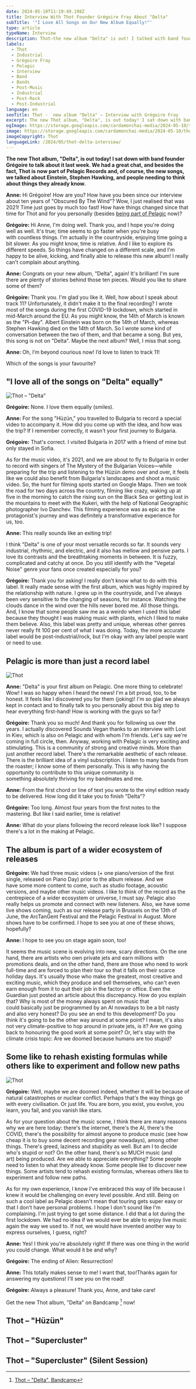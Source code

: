 ```yaml
---
date: 2024-05-10T11:19:49.198Z
title: Interview With Thot Founder Grégoire Fray About "Delta"
subTitle: '"I Love All Songs on Our New Album Equally!"'
type: article
typeName: Interview
description: Thot—the new album "Delta" is out! I talked with band founder Grégoire about it! Read my interview now and get all the insights about the first record they made with Pelagic!
labels:
  - Thot
  - Industrial
  - Grégoire Fray
  - Pelagic
  - Interview
  - Band
  - Bands
  - Post-Music
  - Industrial
  - Post-Rock
  - Post-Industrial
language: en
seoTitle: Thot -  new album "Delta" – Interview with Grégoire Fray
excerpt: The new Thot album, "Delta", is out today! I sat down with band founder Grégoire to talk about it last week. We had a great chat, and besides the fact, Thot is now part of Pelagic Records and, of course, the new songs, we talked about Einstein, Stephen Hawking, and people needing to think about things they already know.
ogImage: https://storage.googleapis.com/cardamonchai-media/2024-05-10/thot-soundsvegan-com-og-jpg-imagine-080808_3a363a_1200_628/640.webp
image: https://storage.googleapis.com/cardamonchai-media/2024-05-10/thot-soundsvegan-com-3-jpg-imagine-080808_474748_1024_768/640.webp
imageCopyright: Thot
languageLink: /2024/05/thot-delta-interview/
---
```


**The new Thot album, "Delta", is out today! I sat down with band founder Grégoire to talk about it last week. We had a great chat, and besides the fact, Thot is now part of Pelagic Records and, of course, the new songs, we talked about Einstein, Stephen Hawking, and people needing to think about things they already know.**

**Anne:** Hi Grégoire! How are you? How have you been since our interview about ten years of "Obscured By The Wind"? Wow, I just realised that was 2021! Time just goes by much too fast! How have things changed since that time for Thot and for you personally (besides [being part of Pelagic](/2024/03/thot-delta-en/) now)?

**Grégoire:** Hi Anne, I'm doing well. Thank you, and I hope you're doing well as well. It's true; time seems to go faster when you're busy with countless things. I'm actually in the countryside, enjoying time going a bit slower. As you might know, time is relative. And I like to explore its different speeds. So things have changed on a different scale, and I'm happy to be alive, kicking, and finally able to release this new album! I really can't complain about anything.

**Anne:** Congrats on your new album, "Delta", again! It's brilliant! I'm sure there are plenty of stories behind those ten pieces. Would you like to share some of them?

**Grégoire:** Thank you. I'm glad you like it. Well, how about I speak about track 11? Unfortunately, it didn't make it to the final recording? I wrote most of the songs during the first COVID-19 lockdown, which started in mid-March around the EU. As you might know, the 14th of March is known as the "Pi-day". Albert Einstein was born on the 14th of March, whereas Stephen Hawking died on the 14th of March. So I wrote some kind of conversation between the two of them, and that became a song. But yes, this song is not on "Delta". Maybe the next album? Well, I miss that song.

**Anne:** Oh, I’m beyond courious now! I’d love to listen to track 11!

Which of the songs is your favourite?

## "I love all of the songs on "Delta" equally"

![Thot – "Delta"](https://storage.googleapis.com/cardamonchai-media/2024-05-10/thot-delta-soundsvegan-com-jpg-imagine-080808_584e44_500_500/640.webp 'Thot – "Delta"')

**Grégoire:** None. I love them equally (smiles).

**Anne:** For the song "Hüzün," you travelled to Bulgaria to record a special video to accompany it. How did you come up with the idea, and how was the trip? If I remember correctly, it wasn't your first journey to Bulgaria.

**Grégoire:** That's correct. I visited Bulgaria in 2017 with a friend of mine but only stayed in Sofia.

As for the music video, it's 2021, and we are about to fly to Bulgaria in order to record with singers of The Mystery of the Bulgarian Voices—while preparing for the trip and listening to the Hüzün demo over and over, it feels like we could also benefit from Bulgaria's landscapes and shoot a music video. So, the hunt for filming spots started on Google Maps. Then we took the road for two days across the country, filming like crazy, waking up at five in the morning to catch the rising sun on the Black Sea or getting lost in the mountains to meet with the Kukeri, with the help of National Geographic photographer Ivo Danchev. This filming experience was as epic as the protagonist's journey and was definitely a transformative experience for us, too.

**Anne:** This really sounds like an exiting trip!

I think "Delta" is one of your most versatile records so far. It sounds very industrial, rhythmic, and electric, and it also has mellow and pensive parts. I love its contrasts and the breathtaking moments in between. It is fuzzy, complicated and catchy at once. Do you still identify with the "Vegetal Noise" genre your fans once created especially for you?

**Grégoire:** Thank you for asking! I really don't know what to do with this label. It really made sense with the first album, which was highly inspired by the relationship with nature. I grew up in the countryside, and I've always been very sensitive to the changing of seasons, for instance. Watching the clouds dance in the wind over the hills never bored me. All those things. And, I know that some people saw me as a weirdo when I used this label because they thought I was making music with plants, which I liked to make them believe. Also, this label was pretty and unique, whereas other genres never really fit 100 per cent of what I was doing. Today, the more accurate label would be post-industrial/rock, but I'm okay with any label people want or need to use.

## Pelagic is more than just a record label

![Thot](https://storage.googleapis.com/cardamonchai-media/2024-05-10/thot-soundsvegan-com-2-jpg-imagine-080808_332033_1024_768/640.webp 'Thot')

**Anne:** "Delta" is your first album on Pelagic. One more thing to celebrate! Wow! I was so happy when I heard the news! I'm a bit proud, too, to be honest. It feels like I discovered you for them (joking)! I'm so glad we always kept in contact and to finally talk to you personally about this big step to hear everything first-hand! How is working with the guys so far?

**Grégoire:** Thank you so much! And thank you for following us over the years. I actually discovered Sounds Vegan thanks to an interview with Lost in Kiev, which is also on Pelagic and with whom I'm friends. Let's say we're coming in full circle, then. Anyway, working with Pelagic is very exciting and stimulating. This is a community of strong and creative minds. More than just another record label. There's the remarkable aesthetic of each release. There is the brilliant idea of a vinyl subscription. I listen to many bands from the roaster; I know some of them personally. This is why having the opportunity to contribute to this unique community is something absolutely thriving for my bandmates and me.

**Anne:** From the first chord or line of text you wrote to the vinyl edition ready to be delivered. How long did it take you to finish "Delta"?

**Grégoire:** Too long. Almost four years from the first notes to the mastering. But like I said earlier, time is relative!

**Anne:** What do your plans following the record release look like? I suppose there's a lot in the making at Pelagic.

## The album is part of a wider ecosystem of releases

**Grégoire:** We had three music videos (+ one piano/version of the first single, released on Piano Day) prior to the album release. And we have some more content to come, such as studio footage, acoustic versions, and maybe other music videos. I like to think of the record as the centrepiece of a wider ecosystem or universe, I must say. Pelagic also really helps us promote and connect with new listeners. Also, we have some live shows coming, such as our release party in Brussels on the 13th of June, the ArcTanGent Festival and the Pelagic Festival in August. More shows have to be confirmed. I hope to see you at one of these shows, hopefully?

**Anne:** I hope to see you on stage again soon, too!

It seems the music scene is evolving into new, scary directions. On the one hand, there are artists who own private jets and earn millions with promotions deals, and on the other hand, there are those who need to work full-time and are forced to plan their tour so that it falls on their scarce holiday days. It's usually those who make the greatest, most creative and exciting music, which they produce and sell themselves, who can't even earn enough from it to quit their job in the factory or office. Even the Guardian just posted an article about this discrepancy. How do you explain that? Why is most of the money always spent on music that could basically just be programmed by an AI nowadays to be a bit nasty and also very honest? Do you see an end to this development? Do you think it's going to be the other way around at some point? I mean, it's also not very climate-positive to hop around in private jets, is it? Are we going back to honouring the good work at some point? Or, let's stay with the climate crisis topic: Are we doomed because humans are too stupid?

## Some like to rehash existing formulas while others like to experiment and follow new paths

![Thot](https://storage.googleapis.com/cardamonchai-media/2024-05-10/thot-soundsvegan-com-1-jpg-imagine-080808_3c3b3d_1024_768/640.webp 'Thot')

**Grégoire:** Well, maybe we are doomed indeed, whether it will be because of natural catastrophes or nuclear conflict. Perhaps that's the way things go with every civilisation. Or just life. You are born, you exist, you evolve, you learn, you fail, and you vanish like stars.

As for your question about the music scene, I think there are many reasons why we are here today: there's the internet, there's the AI, there's the COVID, there's the possibility for almost anyone to produce music (see how cheap it is to buy some decent recording gear nowadays), among other things. There's greed, laziness and stupidity as well. But am I to decide who's stupid or not? On the other hand, there's so MUCH music (and art) being produced. Are we able to appreciate everything? Some people need to listen to what they already know. Some people like to discover new things. Some artists tend to rehash existing formulas, whereas others like to experiment and follow new paths.

As for my own experience, I know I've embraced this way of life because I knew it would be challenging on every level possible. And still. Being on such a cool label as Pelagic doesn't mean that touring gets super easy or that I don't have personal problems. I hope I don't sound like I'm complaining. I'm just trying to get some distance. I did that a lot during the first lockdown. We had no idea if we would ever be able to enjoy live music again the way we used to. If not, we would have invented another way to express ourselves, I guess, right?

**Anne:** Yes! I think you're absolutely right! If there was one thing in the world you could change. What would it be and why?

**Grégoire:** The ending of Alien: Resurrection!

**Anne:** This totally makes sense to me! I want that, too!Thanks again for answering my questions! I'll see you on the road!

**Grégoire:** Always a pleasure! Thank you, Anne, and take care!

Get the new Thot album, "Delta" on Bandcamp [^1] now!

## Thot – "Hüzün"

<YouTube id="xNZQNKp4G5w" />

## Thot – "Supercluster"

<YouTube id="b-b9Q3TZHLk" />

## Thot – "Supercluster" (Silent Session)

<YouTube id="z2k_ZVPQQ50" />

[^1]: [Thot – "Delta", Bandcamp](https://thot.bandcamp.com/album/delta-2)
